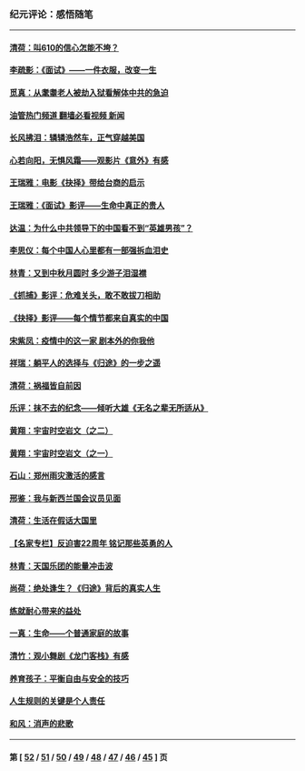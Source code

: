 ### 纪元评论：感悟随笔
---
#### [清荷：叫610的信心怎能不垮？](../../pages/nsc1035/n13304848.md?10160330) 
#### [李疏影：《面试》——一件衣服，改变一生](../../pages/nsc1035/n13292494.md?10160330) 
#### [觅真：从耄耋老人被劫入狱看解体中共的急迫](../../pages/nsc1035/n13284545.md?10160330) 
#### [油管热门频道 翻墙必看视频 新闻](ok?10160330)
#### [长风拂泪：辚辚浩然车，正气穿越美国](../../pages/nsc1035/n13284280.md?10160330) 
#### [心若向阳，无惧风霜——观影片《意外》有感](../../pages/nsc1035/n13275318.md?10160330) 
#### [王瑞雅：电影《抉择》带给台商的启示](../../pages/nsc1035/n13274064.md?10160330) 
#### [王瑞雅：《面试》影评——生命中真正的贵人](../../pages/nsc1035/n13260528.md?10160330) 
#### [达温：为什么中共领导下的中国看不到“英雄男孩”？](../../pages/nsc1035/n13257099.md?10160330) 
#### [李思仪：每个中国人心里都有一部强拆血泪史](../../pages/nsc1035/n13249632.md?10160330) 
#### [林青：又到中秋月圆时 多少游子泪湿襟](../../pages/nsc1035/n13245916.md?10160330) 
#### [《抓捕》影评：危难关头，敢不敢拔刀相助](../../pages/nsc1035/n13244251.md?10160330) 
#### [《抉择》影评——每个情节都来自真实的中国](../../pages/nsc1035/n13242564.md?10160330) 
#### [宋紫凤：疫情中的这一家 剧本外的你我他](../../pages/nsc1035/n13242358.md?10160330) 
#### [祥瑞：躺平人的选择与《归途》的一步之遥](../../pages/nsc1035/n13213201.md?10160330) 
#### [清荷：祸福皆自前因](../../pages/nsc1035/n13213177.md?10160330) 
#### [乐评：抹不去的纪念——倾听大雄《无名之辈无所适从》](../../pages/nsc1035/n13163359.md?10160330) 
#### [黄翔：宇宙时空岩文（之二）](../../pages/nsc1035/n13141116.md?10160330) 
#### [黄翔：宇宙时空岩文（之一）](../../pages/nsc1035/n13140355.md?10160330) 
#### [石山：郑州雨灾激活的感言](../../pages/nsc1035/n13135372.md?10160330) 
#### [邢鉴：我与新西兰国会议员见面](../../pages/nsc1035/n13111626.md?10160330) 
#### [清荷：生活在假话大国里](../../pages/nsc1035/n13103916.md?10160330) 
#### [【名家专栏】反迫害22周年 铭记那些英勇的人](../../pages/nsc1035/n13102771.md?10160330) 
#### [林青：天国乐团的能量冲击波](../../pages/nsc1035/n13099634.md?10160330) 
#### [尚荷：绝处逢生？《归途》背后的真实人生](../../pages/nsc1035/n13099470.md?10160330) 
#### [练就耐心带来的益处](../../pages/nsc1035/n13081876.md?10160330) 
#### [一真：生命——个普通家庭的故事](../../pages/nsc1035/n13075782.md?10160330) 
#### [清竹：观小舞剧《龙门客栈》有感](../../pages/nsc1035/n13069850.md?10160330) 
#### [养育孩子：平衡自由与安全的技巧](../../pages/nsc1035/n13054510.md?10160330) 
#### [人生规则的关键是个人责任](../../pages/nsc1035/n13053252.md?10160330) 
#### [和风：消声的悲歌](../../pages/nsc1035/n13051994.md?10160330) 

---
#### 第 [ [52](./52.md?10160330) / [51](./51.md?10160330) / [50](./50.md?10160330) / [49](./49.md?10160330) / [48](./48.md?10160330) / [47](./47.md?10160330) / [46](./46.md?10160330) / [45](./45.md?10160330) ] 页
